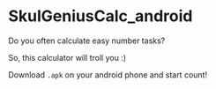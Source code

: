# SkulGeniusCalc_android

Do you often calculate easy number tasks?

So, this calculator will troll you :)

Download ```.apk``` on your android phone and start count!


